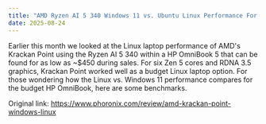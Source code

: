 ```yaml
---
title: "AMD Ryzen AI 5 340 Windows 11 vs. Ubuntu Linux Performance For Budget "Krackan Point" Laptops"
date: 2025-08-24
---
```


Earlier this month we looked at the Linux laptop performance of AMD's Krackan Point using the Ryzen AI 5 340 within a HP OmniBook 5 that can be found for as low as ~$450 during sales. For six Zen 5 cores and RDNA 3.5 graphics, Krackan Point worked well as a budget Linux laptop option. For those wondering how the Linux vs. Windows 11 performance compares for the budget HP OmniBook, here are some benchmarks.

Original link: https://www.phoronix.com/review/amd-krackan-point-windows-linux